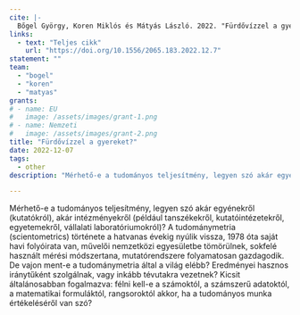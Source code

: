 ```yaml
---
cite: |-
  Bőgel György, Koren Miklós és Mátyás László. 2022. "Fürdővízzel a gyereket?" Magyar Tudomány. 183(12), pp. 1595-1600.
links:
  - text: "Teljes cikk"
    url: "https://doi.org/10.1556/2065.183.2022.12.7"
statement: ""
team:
  - "bogel"
  - "koren"
  - "matyas"
grants:
# - name: EU
#   image: /assets/images/grant-1.png
# - name: Nemzeti
#   image: /assets/images/grant-2.png
title: "Fürdővízzel a gyereket?"
date: 2022-12-07
tags:
  - other
description: "Mérhető-e a tudományos teljesítmény, legyen szó akár egyénekről (kutatókról), akár intézményekről (például tanszékekről, kutatóintézetekről, egyetemekről, vállalati laboratóriumokról)? A tudománymetria (scientometrics) története a hatvanas évekig nyúlik vissza, 1978 óta saját havi folyóirata van, művelői nemzetközi egyesületbe tömörülnek, sokfelé használt mérési módszertana, mutatórendszere folyamatosan gazdagodik. De vajon ment-e a tudománymetria által a világ elébb? Eredményei hasznos iránytűként szolgálnak, vagy inkább tévutakra vezetnek? Kicsit általánosabban fogalmazva: félni kell-e a számoktól, a számszerű adatoktól, a matematikai formuláktól, rangsoroktól akkor, ha a tudományos munka értékeléséről van szó?"

---
```

Mérhető-e a tudományos teljesítmény, legyen szó akár egyénekről (kutatókról), akár intézményekről (például tanszékekről, kutatóintézetekről, egyetemekről, vállalati laboratóriumokról)? A tudománymetria (scientometrics) története a hatvanas évekig nyúlik vissza, 1978 óta saját havi folyóirata van, művelői nemzetközi egyesületbe tömörülnek, sokfelé használt mérési módszertana, mutatórendszere folyamatosan gazdagodik. De vajon ment-e a tudománymetria által a világ elébb? Eredményei hasznos iránytűként szolgálnak, vagy inkább tévutakra vezetnek? Kicsit általánosabban fogalmazva: félni kell-e a számoktól, a számszerű adatoktól, a matematikai formuláktól, rangsoroktól akkor, ha a tudományos munka értékeléséről van szó?

